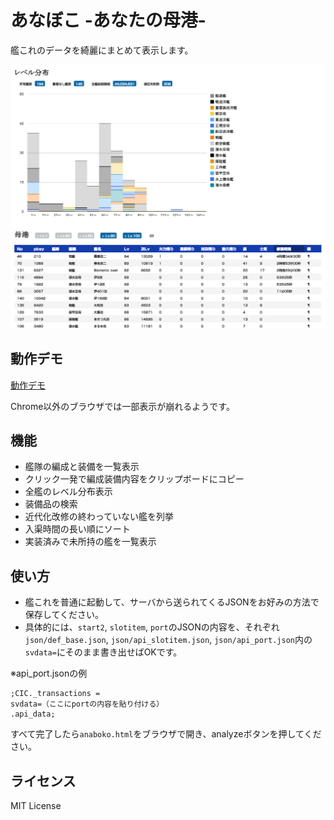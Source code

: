 # あなぼこ -あなたの母港-
艦これのデータを綺麗にまとめて表示します。

![サンプル](https://raw.githubusercontent.com/airosB/Anaboko/master/img/hero.png)


## 動作デモ
[動作デモ](http://volkarten.appspot.com/demo/anaboko.html)

Chrome以外のブラウザでは一部表示が崩れるようです。

## 機能
- 艦隊の編成と装備を一覧表示
- クリック一発で編成装備内容をクリップボードにコピー
- 全艦のレベル分布表示
- 装備品の検索
- 近代化改修の終わっていない艦を列挙
- 入渠時間の長い順にソート
- 実装済みで未所持の艦を一覧表示

## 使い方
- 艦これを普通に起動して、サーバから送られてくるJSONをお好みの方法で保存してください。
- 具体的には、`start2`, `slotitem`, `port`のJSONの内容を、それぞれ`json/def_base.json`, `json/api_slotitem.json`, `json/api_port.json`内の`svdata=`にそのまま書き出せばOKです。

※api_port.jsonの例

    ;CIC._transactions =
    svdata=（ここにportの内容を貼り付ける）
    .api_data;

すべて完了したら`anaboko.html`をブラウザで開き、analyzeボタンを押してください。

## ライセンス
MIT License
